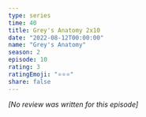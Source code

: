 ```yaml
---
type: series
time: 40
title: Grey's Anatomy 2x10
date: "2022-08-12T00:00:00"
name: "Grey's Anatomy"
season: 2
episode: 10
rating: 3
ratingEmoji: "⭐️⭐️⭐️"
share: false
---
```


_[No review was written for this episode]_
